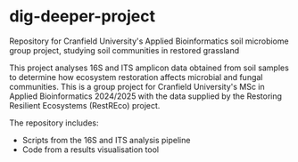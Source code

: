 # dig-deeper-project
Repository for Cranfield University's Applied Bioinformatics soil microbiome group project, studying soil communities in restored grassland

This project analyses 16S and ITS amplicon data obtained from soil samples to determine how ecosystem restoration affects microbial and fungal communities. This is a group project for Cranfield University's MSc in Applied Bioinformatics 2024/2025 with the data supplied by the Restoring Resilient Ecosystems (RestREco) project.

The repository includes:
- Scripts from the 16S and ITS analysis pipeline
- Code from a results visualisation tool 
